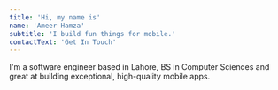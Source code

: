 ```yaml
---
title: 'Hi, my name is'
name: 'Ameer Hamza'
subtitle: 'I build fun things for mobile.'
contactText: 'Get In Touch'
---
```


I'm a software engineer based in Lahore, BS in Computer Sciences and great at building exceptional, high-quality mobile apps.
